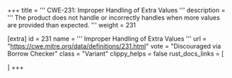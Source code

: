 +++
title = '''
CWE-231: Improper Handling of Extra Values
'''
description	= '''
The product does not handle or incorrectly handles when more values are provided than expected.
'''
weight = 231

[extra]
id = 231
name = '''
Improper Handling of Extra Values
'''
url = "https://cwe.mitre.org/data/definitions/231.html"
vote = "Discouraged via Borrow Checker"
class = "Variant"
clippy_helps = false
rust_docs_links = [
	
]
+++
